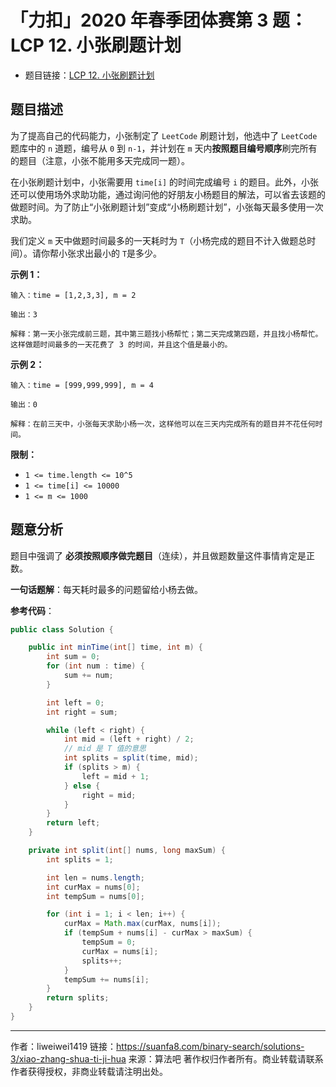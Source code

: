 # 「力扣」2020 年春季团体赛第 3 题：LCP 12. 小张刷题计划

- 题目链接：[LCP 12. 小张刷题计划](https://leetcode-cn.com/problems/xiao-zhang-shua-ti-ji-hua/)

## 题目描述

为了提高自己的代码能力，小张制定了 `LeetCode` 刷题计划，他选中了 `LeetCode` 题库中的 `n` 道题，编号从 `0` 到 `n-1`，并计划在 `m` 天内**按照题目编号顺序**刷完所有的题目（注意，小张不能用多天完成同一题）。

在小张刷题计划中，小张需要用 `time[i]` 的时间完成编号 `i` 的题目。此外，小张还可以使用场外求助功能，通过询问他的好朋友小杨题目的解法，可以省去该题的做题时间。为了防止“小张刷题计划”变成“小杨刷题计划”，小张每天最多使用一次求助。

我们定义 `m` 天中做题时间最多的一天耗时为 `T`（小杨完成的题目不计入做题总时间）。请你帮小张求出最小的 `T`是多少。

**示例 1：**

```
输入：time = [1,2,3,3], m = 2

输出：3

解释：第一天小张完成前三题，其中第三题找小杨帮忙；第二天完成第四题，并且找小杨帮忙。这样做题时间最多的一天花费了 3 的时间，并且这个值是最小的。
```

**示例 2：**

```
输入：time = [999,999,999], m = 4

输出：0

解释：在前三天中，小张每天求助小杨一次，这样他可以在三天内完成所有的题目并不花任何时间。
```

**限制：**

- `1 <= time.length <= 10^5`
- `1 <= time[i] <= 10000`
- `1 <= m <= 1000`

## 题意分析

题目中强调了 **必须按照顺序做完题目**（连续），并且做题数量这件事情肯定是正数。

**一句话题解**：每天耗时最多的问题留给小杨去做。

**参考代码**：

```java
public class Solution {

    public int minTime(int[] time, int m) {
        int sum = 0;
        for (int num : time) {
            sum += num;
        }

        int left = 0;
        int right = sum;

        while (left < right) {
            int mid = (left + right) / 2;
            // mid 是 T 值的意思
            int splits = split(time, mid);
            if (splits > m) {
                left = mid + 1;
            } else {
                right = mid;
            }
        }
        return left;
    }

    private int split(int[] nums, long maxSum) {
        int splits = 1;

        int len = nums.length;
        int curMax = nums[0];
        int tempSum = nums[0];

        for (int i = 1; i < len; i++) {
            curMax = Math.max(curMax, nums[i]);
            if (tempSum + nums[i] - curMax > maxSum) {
                tempSum = 0;
                curMax = nums[i];
                splits++;
            }
            tempSum += nums[i];
        }
        return splits;
    }
}
```



---

作者：liweiwei1419
链接：https://suanfa8.com/binary-search/solutions-3/xiao-zhang-shua-ti-ji-hua
来源：算法吧
著作权归作者所有。商业转载请联系作者获得授权，非商业转载请注明出处。